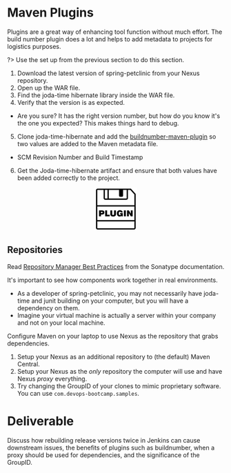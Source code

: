 # Maven Plugins

Plugins are a great way of enhancing tool function without much effort. The build number plugin does a lot and helps to add metadata to projects for logistics purposes.

?> Use the set up from the previous section to do this section.

 1. Download the latest version of spring-petclinic from your Nexus repository.
 2. Open up the WAR file.
 3. Find the joda-time hibernate library inside the WAR file.
 4. Verify that the version is as expected.
   - Are you sure? It has the right version number, but how do you know it's the one you expected? This makes things hard to debug.
 5. Clone joda-time-hibernate and add the [buildnumber-maven-plugin](http://www.mojohaus.org/buildnumber-maven-plugin/usage.html) so two values are added to the Maven metadata file.
   - SCM Revision Number and Build Timestamp
 6. Get the Joda-time-hibernate artifact and ensure that both values have been added correctly to the project.

<center>

  ![](../img/plugin.png)

</center>

## Repositories

Read [Repository Manager Best Practices](https://help.sonatype.com/display/NXRM2/Repository+Manager+Best+Practices) from the Sonatype documentation.

It's important to see how components work together in real environments.
 - As a developer of spring-petclinic, you may not necessarily have joda-time and junit building on your computer, but you will have a dependency on them.
 - Imagine your virtual machine is actually a server within your company and not on your local machine.

Configure Maven on your laptop to use Nexus as the repository that grabs dependencies.
 1. Setup your Nexus as an additional repository to (the default) Maven Central.
 2. Setup your Nexus as the _only_ repository the computer will use and have Nexus _proxy_ everything.
 3. Try changing the GroupID of your clones to mimic proprietary software. You can use `com.devops-bootcamp.samples`.


# Deliverable

Discuss how rebuilding release versions twice in Jenkins can cause downstream issues, the benefits of plugins such as buildnumber, when a proxy should be used for dependencies, and the significance of the GroupID.

